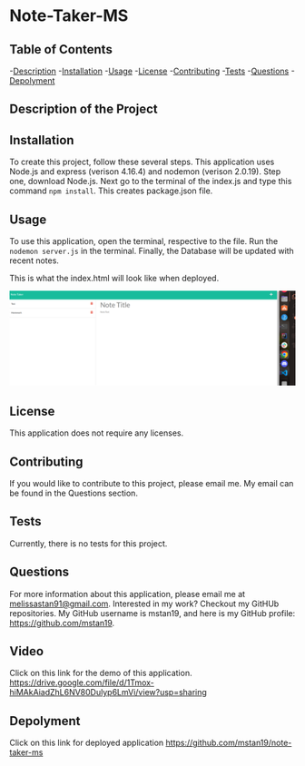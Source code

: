 # Note-Taker-MS

## Table of Contents
-[Description](#description) 
-[Installation](#installation) 
-[Usage](#usage)
-[License](#license)
-[Contributing](#contributing) 
-[Tests](#tests) 
-[Questions](#questions) 
-[Depolyment](#depolyment)

## Description of the Project



## Installation
To create this project, follow these several steps. This application uses Node.js and express (verison 4.16.4) and nodemon (verison 2.0.19). Step one, download Node.js. Next go to the terminal of the index.js and type this command ```npm install```. This creates package.json file. 


## Usage
To use this application, open the terminal, respective to the file. Run the ```nodemon server.js``` in the terminal. Finally, the Database will be updated with recent notes. 

This is what the index.html will look like when deployed.

![NoteTakerMS mock-up](./Develop/public/assets/images/note-teaker-mockup.png)

## License
This application does not require any licenses.

## Contributing
If you would like to contribute to this project, please email me. My email can be found in the Questions section.

## Tests
Currently, there is no tests for this project.

## Questions

For more information about this application, please email me at melissastan91@gmail.com. Interested in my work? Checkout my GitHUb repositories. My GitHub username is mstan19, and here is my GitHub profile: https://github.com/mstan19.

## Video
Click on this link for the demo of this application.
https://drive.google.com/file/d/1Tmox-hiMAkAiadZhL6NV80Dulyp6LmVi/view?usp=sharing

## Depolyment
Click on this link for deployed application
https://github.com/mstan19/note-taker-ms